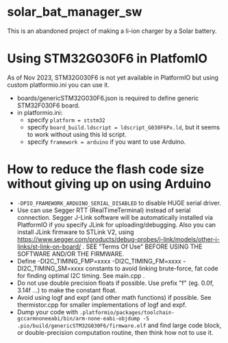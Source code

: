 # solar_bat_manager_sw

This is an abandoned project of making a li-ion charger by a Solar battery.

# Using STM32G030F6 in PlatfomIO

As of Nov 2023, STM32G030F6 is not yet available in PlatformIO but using custom platformio.ini you can use it.


 + boards/genericSTM32G030F6.json is required to define generic STM32F030F6 board.
 + in platformio.ini:
   + specify `platform = ststm32` 
   + specify `board_build.ldscript = ldscript_G030F6Px.ld`, but it seems to work without using this ld script.
   + specify `framework = arduino` if you want to use Arduino.

# How to reduce the flash code size without giving up on using Arduino
 + `-DPIO_FRAMEWORK_ARDUINO_SERIAL_DISABLED` to disable HUGE serial driver.
 + Use can use Segger RTT (RealTimeTerminal) instead of serial connection. Segger J-Link software will be automatically installed via PlatformIO if you specify JLink for uploading/debugging. Also you can install JLink firmware to STLink V2, using https://www.segger.com/products/debug-probes/j-link/models/other-j-links/st-link-on-board/ . SEE "Terms Of Use" BEFORE USING THE SOFTWARE AND/OR THE FIRMWARE.
 + Define -DI2C_TIMING_FMP=xxxx -DI2C_TIMING_FM=xxxx -DI2C_TIMING_SM=xxxx constants to avoid linking brute-force, fat code for finding optimal I2C timing. See main.cpp .
 + Do not use double precision floats if possible. Use prefix "f" (eg. 0.0f, 3.14f ...) to make the constant float.
 + Avoid using logf and expf (and other math functions) if possible. See thermistor.cpp for smaller implementations of logf and expf.
 + Dump your code with  `.platformio/packages/toolchain-gccarmnoneeabi/bin/arm-none-eabi-objdump -S .pio/build/genericSTM32G030F6/firmware.elf` and find large code block, or double-precision computation routine, then think how not to use it.

